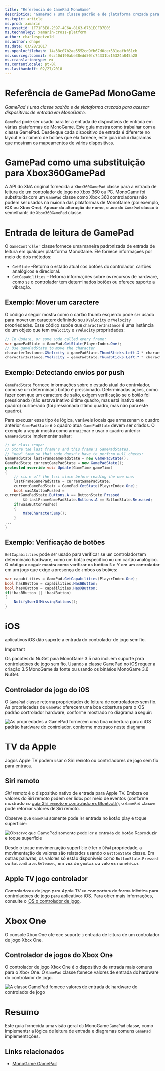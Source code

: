 ```yaml
---
title: "Referência de GamePad MonoGame"
description: "GamePad é uma classe padrão e de plataforma cruzada para acessar dispositivos de entrada em MonoGame."
ms.topic: article
ms.prod: xamarin
ms.assetid: 1F71F3E8-2397-4C6A-8163-6731ECFB7E03
ms.technology: xamarin-cross-platform
author: charlespetzold
ms.author: chape
ms.date: 03/28/2017
ms.openlocfilehash: 14a38c07b2ae5552cd9fb67d0cec581eafbf61cb
ms.sourcegitcommit: 6cd40d190abe38edd50fc74331be15324a845a28
ms.translationtype: MT
ms.contentlocale: pt-BR
ms.lasthandoff: 02/27/2018
---
```

# <a name="monogame-gamepad-reference"></a>Referência de GamePad MonoGame

_GamePad é uma classe padrão e de plataforma cruzada para acessar dispositivos de entrada em MonoGame._

`GamePad` pode ser usado para ler a entrada de dispositivos de entrada em várias plataformas de MonoGame. Este guia mostra como trabalhar com a classe GamePad. Desde que cada dispositivo de entrada é diferente no layout e o número de botões que ela fornece, este guia inclui diagramas que mostram os mapeamentos de vários dispositivos.


# <a name="gamepad-as-a-replacement-for-xbox360gamepad"></a>GamePad como uma substituição para Xbox360GamePad

A API do XNA original fornecida a `Xbox360GamePad` classe para a entrada de leitura de um controlador de jogo no Xbox 360 ou PC. MonoGame foi substituída com um `GamePad` classe como Xbox 360 controladores não podem ser usados na maioria das plataformas de MonoGame (por exemplo, iOS ou Xbox One). Apesar da alteração do nome, o uso do `GamePad` classe é semelhante de `Xbox360GamePad` classe.


# <a name="reading-input-from-gamepad"></a>Entrada de leitura de GamePad

O `GameController` classe fornece uma maneira padronizada de entrada de leitura em qualquer plataforma MonoGame. Ele fornece informações por meio de dois métodos:

 - `GetState` -Retorna o estado atual dos botões do controlador, cartões analógicos e direcional.
 - `GetCapabilities` – Retorna informações sobre os recursos de hardware, como se o controlador tem determinados botões ou oferece suporte a vibração.


## <a name="example-moving-a-character"></a>Exemplo: Mover um caractere

O código a seguir mostra como o cartão thumb esquerdo pode ser usado para mover um caractere definindo seu `XVelocity` e `YVelocity` propriedades. Esse código supõe que `characterInstance` é uma instância de um objeto que tem `XVelocity` e `YVelocity` propriedades:


```csharp
// In Update, or some code called every frame:
var gamePadState = GamePad.GetState(PlayerIndex.One);
// Use gamePadState to move the character
characterInstance.XVelocity = gamePadState.ThumbSticks.Left.X * characterInstance.MaxSpeed;
characterInstance.YVelocity = gamePadState.ThumbSticks.Left.Y * characterInstance.MaxSpeed;
```


## <a name="example-detecting-pushes"></a>Exemplo: Detectando envios por push

`GamePadState` Fornece informações sobre o estado atual do controlador, como se um determinado botão é pressionado. Determinadas ações, como fazer com que um caractere de salto, exigem verificação se o botão foi pressionado (não estava inativo último quadro, mas está inativo este quadro) ou liberado (foi pressionada último quadro, mas não para este quadro). 

Para executar esse tipo de lógica, variáveis locais que armazenam o quadro anterior `GamePadState` e o quadro atual `GamePadState` devem ser criados. O exemplo a seguir mostra como armazenar e usar o quadro anterior `GamePadState` implementar saltar:


```csharp
// At class scope:
// Store the last frame's and this frame's GamePadStates.
// "new" them so that code doesn't have to perform null checks:
GamePadState lastFrameGamePadState = new GamePadState();
GamePadState currentGamePadState = new GamePadState();
protected override void Update(GameTime gameTime)
{
    // store off the last state before reading the new one:
    lastFrameGamePadState = currentGamePadState;
    currentGamePadState = GamePad.GetState(PlayerIndex.One);
    bool wasAButtonPushed = 
currentGamePadState.Buttons.A == ButtonState.Pressed
        && lastFrameGamePadState.Buttons.A == ButtonState.Released;
    if(wasAButtonPushed)
    {
        MakeCharacterJump();
    }
...
}
```


## <a name="example-checking-for-buttons"></a>Exemplo: Verificação de botões

`GetCapabilities` pode ser usado para verificar se um controlador tem determinado hardware, como um botão específico ou um cartão analógico. O código a seguir mostra como verificar os botões B e Y em um controlador em um jogo que exige a presença de ambos os botões:


```csharp
var capabilities = GamePad.GetCapabilities(PlayerIndex.One);
bool hasBButton = capabilities.HasBButton;
bool hasXButton = capabilities.HasXButton;
if(!hasBButton || !hasXButton)
{
    NotifyUserOfMissingButtons();
}
```


# <a name="ios"></a>iOS

aplicativos iOS dão suporte a entrada do controlador de jogo sem fio.

> [!IMPORTANT]
> Os pacotes do NuGet para MonoGame 3.5 não incluem suporte para controladores de jogo sem fio. Usando a classe GamePad no iOS requer a criação 3.5 MonoGame da fonte ou usando os binários MonoGame 3.6 NuGet. 



## <a name="ios-game-controller"></a>Controlador de jogo do iOS

O `GamePad` classe retorna propriedades de leitura de controladores sem fio. As propriedades de `GamePad` oferecem uma boa cobertura para o iOS padrão controlador hardware, conforme mostrado no diagrama a seguir:

![](input-images/image1.png "As propriedades a GamePad fornecem uma boa cobertura para o iOS padrão hardware do controlador, conforme mostrado neste diagrama")


# <a name="apple-tv"></a>TV da Apple

Jogos Apple TV podem usar o Siri remoto ou controladores de jogo sem fio para entrada.


## <a name="siri-remote"></a>Siri remoto

*Siri remoto* é o dispositivo nativo de entrada para Apple TV. Embora os valores do Siri remoto podem ser lidos por meio de eventos (conforme mostrado no [guia Siri remoto e controladores Bluetooth](~/ios/tvos/platform/remote-bluetooth.md)), o `GamePad` classe pode retornar valores de Siri remoto.

Observe que `GamePad` somente pode ler entrada no botão play e toque superfície: 

![](input-images/image2.png "Observe que GamePad somente pode ler a entrada de botão Reproduzir e toque superfície")

Desde o toque movimentação superfície é ler o `DPad` propriedade, a movimentação de valores são relatados usando o `ButtonState` classe. Em outras palavras, os valores só estão disponíveis como `ButtonState.Pressed` ou `ButtonState.Released`, em vez de gestos ou valores numéricos.


## <a name="apple-tv-game-controller"></a>Apple TV jogo controlador

Controladores de jogo para Apple TV se comportam de forma idêntica para controladores de jogo para aplicativos iOS. Para obter mais informações, consulte o [iOS o controlador de jogo](#iOS_Game_Controller). 


# <a name="xbox-one"></a>Xbox One

O console Xbox One oferece suporte a entrada de leitura de um controlador de jogo Xbox One.


## <a name="xbox-one-game-controller"></a>Controlador de jogos do Xbox One

O controlador de jogo Xbox One é o dispositivo de entrada mais comuns para o Xbox One. O `GamePad` classe fornece valores de entrada do hardware do controlador de jogo.

![](input-images/image3.png "A classe GamePad fornece valores de entrada do hardware do controlador de jogo")


# <a name="summary"></a>Resumo

Este guia fornecida uma visão geral do MonoGame `GamePad` classe, como implementar a lógica de leitura de entrada e diagramas comuns `GamePad` implementações.

## <a name="related-links"></a>Links relacionados

- [MonoGame GamePad](http://www.monogame.net/documentation/?page=T_Microsoft_Xna_Framework_Input_GamePad)
